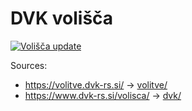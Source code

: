 # DVK volišča

[![Volišča update](https://github.com/stefanb/dvk-volisca/actions/workflows/update.yml/badge.svg)](https://github.com/stefanb/dvk-volisca/actions/workflows/update.yml)

Sources:

* https://volitve.dvk-rs.si/ -> [volitve/](volitve/)
* https://www.dvk-rs.si/volisca/ -> [dvk/](dvk/)
